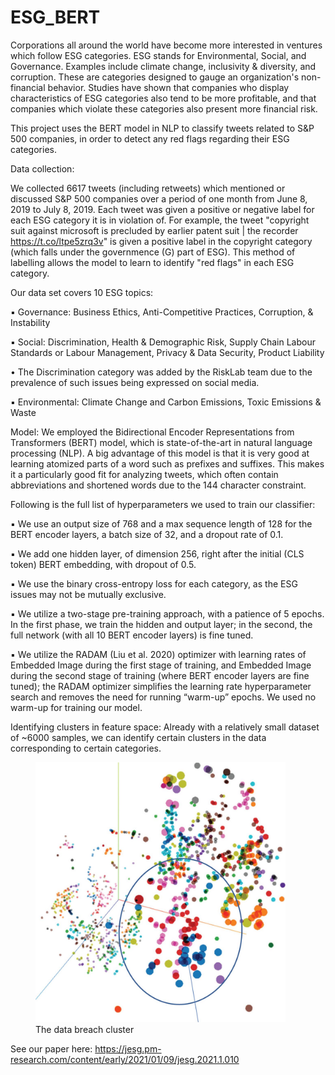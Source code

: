 # ESG_BERT

Corporations all around the world have become more interested in ventures which follow ESG categories.
ESG stands for Environmental, Social, and Governance. Examples include climate change, inclusivity & diversity, and corruption. These are categories designed to gauge an organization's non-financial behavior. Studies have shown that companies who display characteristics of ESG categories also tend to be more profitable, and that companies which violate these categories also present more financial risk.

This project uses the BERT model in NLP to classify tweets related to S&P 500 companies, in order to detect any red flags regarding their ESG categories. 

Data collection:
  
We collected 6617 tweets (including retweets) which mentioned or discussed S&P 500 companies over a period of one month from June 8, 2019 to July 8, 2019. Each tweet was given a positive or negative label for each ESG category it is in violation of.
For example, the tweet "copyright suit against microsoft is precluded by earlier patent suit | the recorder https://t.co/ltpe5zrq3v" is given a positive label in the copyright category (which falls under the governmence (G) part of ESG).
This method of labelling allows the model to learn to identify "red flags" in each ESG category. 

Our data set covers 10 ESG topics:

▪ Governance: Business Ethics, Anti-Competitive Practices, Corruption, & Instability

▪ Social: Discrimination, Health & Demographic Risk, Supply Chain Labour Standards or Labour Management, Privacy & Data Security, Product Liability

• The Discrimination category was added by the RiskLab team due to the prevalence of such issues being expressed on social media.

▪ Environmental: Climate Change and Carbon Emissions, Toxic Emissions & Waste

Model:
We employed the Bidirectional Encoder Representations from Transformers (BERT) model, which is state-of-the-art in natural language processing (NLP). A big advantage of this model is that it is very good at learning atomized parts of a word such as prefixes and suffixes. This makes it a particularly good fit for analyzing tweets, which often contain abbreviations and shortened words due to the 144 character constraint. 

Following is the full list of hyperparameters we used to train our classifier:

▪ We use an output size of 768 and a max sequence length of 128 for the BERT encoder layers, a batch size of 32, and a dropout rate of 0.1.

▪ We add one hidden layer, of dimension 256, right after the initial (CLS token) BERT embedding, with dropout of 0.5.

▪ We use the binary cross-entropy loss for each category, as the ESG issues may not be mutually exclusive.

▪ We utilize a two-stage pre-training approach, with a patience of 5 epochs. In the first phase, we train the hidden and output layer; in the second, the full network (with all 10 BERT encoder layers) is fine tuned.

▪ We utilize the RADAM (Liu et al. 2020) optimizer with learning rates of Embedded Image during the first stage of training, and Embedded Image during the second stage of training (where BERT encoder layers are fine tuned); the RADAM optimizer simplifies the learning rate hyperparameter search and removes the need for running “warm-up” epochs. We used no warm-up for training our model.

Identifying clusters in feature space:
Already with a relatively small dataset of ~6000 samples, we can identify certain clusters in the data corresponding to certain categories.
<p>
  <figure>
<img src="https://github.com/diningeachox/ESG_BERT/blob/master/F4.large.jpg" width=400></img>
    <figcaption> The data breach cluster</figcaption>
  </figure>
</p>

See our paper here: https://jesg.pm-research.com/content/early/2021/01/09/jesg.2021.1.010

